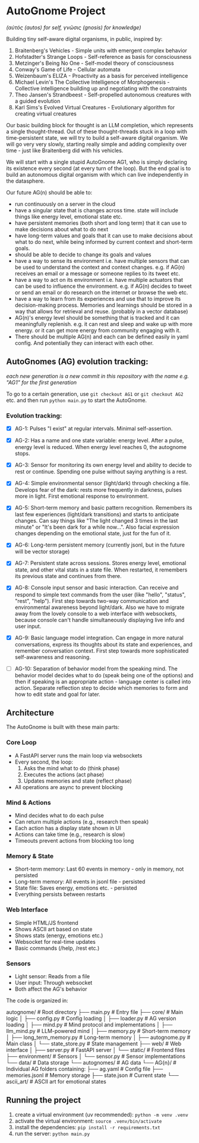 # AutoGnome Project

_(αὐτός (autos) for self, γνῶσις (gnosis) for knowledge)_

Building tiny self-aware digital organisms, in public, inspired by:

1. Braitenberg's Vehicles - Simple units with emergent complex behavior
2. Hofstadter's Strange Loops - Self-reference as basis for consciousness
3. Metzinger's Being No One - Self-model theory of consciousness
4. Conway's Game of Life - Cellular automata
5. Weizenbaum's ELIZA - Proactivity as a basis for perceived intelligence
6. Michael Levin's The Collective Intelligence of Morphogenesis - Collective intelligence building up and negotiating with the constraints
7. Theo Jansen's Strandbeest - Self-propelled autonomous creatures with a guided evolution
8. Karl Sims's Evolved Virtual Creatures - Evolutionary algorithm for creating virtual creatures

Our basic building block for thought is an LLM completion, which represents a single thought-thread. Out of these thought-threads stuck in a loop with time-persistent state, we will try to build a self-aware digital organism. We will go very very slowly, starting really simple and adding complexity over time - just like Braitenberg did with his vehicles.

We will start with a single stupid AutoGnome AG1, who is simply declaring its existence every second (at every turn of the loop).
But the end goal is to build an autonomous digital organism with which can live independently in the datasphere.

Our future AG(n) should be able to:
- run continuously on a server in the cloud
- have a singular state that is changes across time. state will include things like energy level, emotional state etc.
- have persistent memories (both short and long term) that it can use to make decisions about what to do next
- have long-term values and goals that it can use to make decisions about what to do next, while being informed by current context and short-term goals.
- should be able to decide to change its goals and values
- have a way to sense its environment i.e. have multiple sensors that can be used to understand the context and context changes. e.g. if AG(n) receives an email or a message or someone replies to its tweet etc.
- have a way to act on its environment i.e. have multiple actuators that can be used to influence the environment. e.g. if AG(n) decides to tweet or send an email or do research on the internet or browse the web etc.
- have a way to learn from its experiences and use that to improve its decision-making process. Memories and learnings should be stored in a way that allows for retrieval and reuse. (probably in a vector database)
- AG(n)'s energy level should be something that is tracked and it can meaningfully replenish. e.g. it can rest and sleep and wake up with more energy. or it can get more energy from community engaging with it.
- There should be multiple AG(n) and each can be defined easily in yaml config. And potentially they can interact with each other.



## AutoGnomes (AG) evolution tracking:

_each new generation is a new commit in this repository with the name e.g. "AG1" for the first generation_

To go to a certain generation, use `git checkout AG1` or `git checkout AG2` etc. and then run `python main.py` to start the AutoGnome.

### Evolution tracking:

 - [x] AG-1: Pulses "I exist" at regular intervals. Minimal self-assertion.
 - [x] AG-2: Has a name and one state variable: energy level. After a pulse, energy level is reduced. When energy level reaches 0, the autognome stops.
 - [x] AG-3: Sensor for monitoring its own energy level and ability to decide to rest or continue. Spending one pulse without saying anything is a rest.
 - [x] AG-4: Simple environmental sensor (light/dark) through checking a file. Develops fear of the dark: rests more frequently in darkness, pulses more in light. First emotional response to environment.
 - [x] AG-5: Short-term memory and basic pattern recognition. Remembers its last few experiences (light/dark transitions) and starts to anticipate changes. Can say things like "The light changed 3 times in the last minute" or "It's been dark for a while now...". Also facial expression changes depending on the emotional state, just for the fun of it.
 - [x] AG-6: Long-term persistent memory (currently jsonl, but in the future will be vector storage)
 - [x] AG-7: Persistent state across sessions. Stores energy level, emotional state, and other vital stats in a state file. When restarted, it remembers its previous state and continues from there.
 - [x] AG-8: Console input sensor and basic interaction. Can receive and respond to simple text commands from the user (like "hello", "status", "rest", "help"). First step towards two-way communication and environmental awareness beyond light/dark. Also we have to migrate away from the lovely console to a web interface with websockets, because console can't handle simultaneously displaying live info and user input.
 - [x] AG-9: Basic language model integration. Can engage in more natural conversations, express its thoughts about its state and experiences, and remember conversation context. First step towards more sophisticated self-awareness and reasoning.
 - [ ] AG-10: Separation of behavior model from the speaking mind. The behavior model decides what to do (speak being one of the options) and then if speaking is an appropriate action - language center is called into action. Separate reflection step to decide which memories to form and how to edit state and goal for later.


## Architecture

The AutoGnome is built with these main parts:

### Core Loop
- A FastAPI server runs the main loop via websockets
- Every second, the loop:
  1. Asks the mind what to do (think phase)
  2. Executes the actions (act phase)
  3. Updates memories and state (reflect phase)
- All operations are async to prevent blocking

### Mind & Actions
- Mind decides what to do each pulse
- Can return multiple actions (e.g., research then speak)
- Each action has a display state shown in UI
- Actions can take time (e.g., research is slow)
- Timeouts prevent actions from blocking too long

### Memory & State
- Short-term memory: Last 60 events in memory - only in memory, not persisted
- Long-term memory: All events in jsonl file - persisted
- State file: Saves energy, emotions etc. - persisted
- Everything persists between restarts

### Web Interface
- Simple HTML/JS frontend
- Shows ASCII art based on state
- Shows stats (energy, emotions etc.)
- Websocket for real-time updates
- Basic commands (/help, /rest etc.)

### Sensors
- Light sensor: Reads from a file
- User input: Through websocket
- Both affect the AG's behavior

The code is organized in:

autognome/                # Root directory
├── main.py              # Entry file
├── core/                # Main logic
│   ├── config.py        # Config loading
│   ├── loader.py        # AG version loading 
│   ├── mind.py          # Mind protocol and implementations
│   ├── llm_mind.py      # LLM-powered mind
│   ├── memory.py        # Short-term memory
│   ├── long_term_memory.py  # Long-term memory
│   ├── autognome.py     # Main class
│   └── state_store.py   # State management
├── web/                 # Web interface
│   ├── server.py        # FastAPI server
│   └── static/          # Frontend files
├── environment/         # Sensors
│   └── sensor.py        # Sensor implementations
└── data/                # Data storage
    └── autognomes/      # AG data
        └── AG{n}/       # Individual AG folders containing:
            ├── ag.yaml      # Config file
            ├── memories.jsonl  # Memory storage
            ├── state.json   # Current state
            └── ascii_art/   # ASCII art for emotional states

## Running the project

1. create a virtual environment (uv recommended): `python -m venv .venv`
2. activate the virtual environment: `source .venv/bin/activate`
3. install the dependencies: `pip install -r requirements.txt`
4. run the server: `python main.py`
